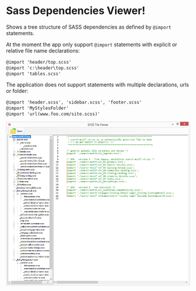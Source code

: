 # Sass Dependencies Viewer!
Shows a tree structure of SASS dependencies as defined by `@import` statements.

At the moment the app only support `@import` statements with explicit or relative file name declarations:

```
@import 'header/top.scss'
@import 'c:\header\top.scss'
@import 'tables.scss'
```


The application does not support statements with multiple declarations, urls or folder: 

```
@import 'header.scss', 'sidebar.scss', 'footer.scss'
@import 'MyStylesFolder'
@import 'url(www.foo.com/site.scss)'
```

![Screenshot](/misc/sassfileviewer.png)
